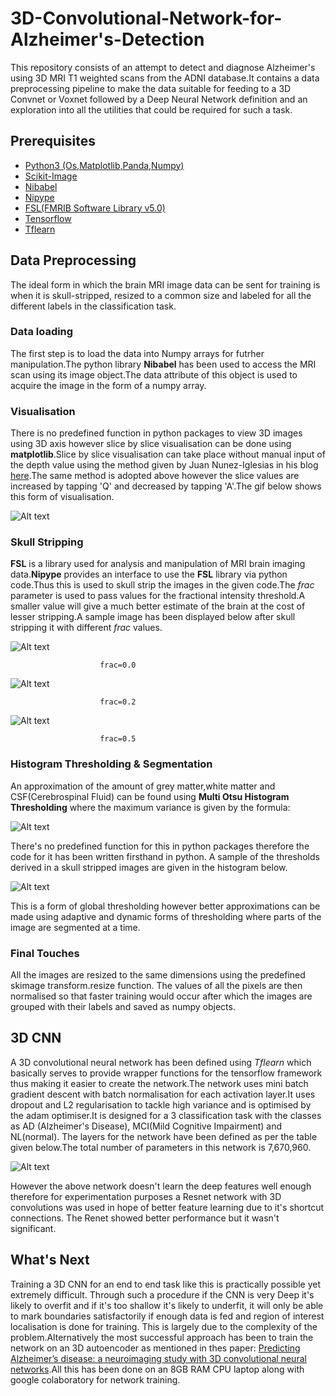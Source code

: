 # 3D-Convolutional-Network-for-Alzheimer's-Detection

This repository consists of an attempt to detect and diagnose Alzheimer's using 3D MRI T1 weighted scans from the ADNI database.It contains a data preprocessing pipeline to make the data suitable for feeding to a 3D Convnet or Voxnet followed by a Deep Neural Network definition and an exploration into all the utilities that could be required for such a task.

## Prerequisites 

* [Python3 (Os,Matplotlib,Panda,Numpy)](https://www.python.org/)
* [Scikit-Image](http://scikit-image.org/)
* [Nibabel](nipy.org/nibabel) 
* [Nipype](http://nipy.org/packages/nipype/index.html)
* [FSL(FMRIB Software Library v5.0)](https://fsl.fmrib.ox.ac.uk/fsl/fslwiki)
* [Tensorflow](https://www.tensorflow.org/)
* [Tflearn](http://tflearn.org/)

## Data Preprocessing

The ideal form in which the brain MRI image data can be sent for training is when it is skull-stripped, resized to a common size and labeled for all the different labels in the classification task.

### Data loading

The first step is to load the data into Numpy arrays for futrher manipulation.The python library **Nibabel** has been used to access the MRI scan using its image object.The data attribute of this object is used to acquire the image in the form of a numpy array.

### Visualisation

There is no predefined function in python packages to view 3D images using 3D axis however slice by slice visualisation can be done using **matplotlib**.Slice by slice visualisation can take place without manual input of the depth value using the method given by Juan Nunez-Iglesias in his blog [here](https://www.datacamp.com/community/tutorials/matplotlib-3d-volumetric-data).The same method is adopted above however the slice values are increased by tapping 'Q' and decreased by tapping 'A'.The gif below shows this form of visualisation.

![Alt text](https://github.com/RishalAggarwal/3D-Convnet-for-Alzheimer-s-Detection/blob/master/3D%20Convolutional%20Network%20for%20Alzheimer's%20Detection/brainscan/normal.gif)

### Skull Stripping

**FSL** is a library used for analysis and manipulation of MRI brain imaging data.**Nipype** provides an interface to use the **FSL** library via python code.Thus this is used to skull strip the images in the given code.The *frac* parameter is used to pass values for the fractional intensity threshold.A smaller value will give a much better estimate of the brain at the cost of lesser stripping.A sample image has been displayed below after skull stripping it with different *frac* values.

![Alt text](https://github.com/RishalAggarwal/3D-Convnet-for-Alzheimer-s-Detection/blob/master/3D%20Convolutional%20Network%20for%20Alzheimer's%20Detection/brainscan/normal.gif) 

                        frac=0.0

![Alt text](https://github.com/RishalAggarwal/3D-Convnet-for-Alzheimer-s-Detection/blob/master/3D%20Convolutional%20Network%20for%20Alzheimer's%20Detection/brainscan/ss02.gif) 

                        frac=0.2

![Alt text](https://github.com/RishalAggarwal/3D-Convnet-for-Alzheimer-s-Detection/blob/master/3D%20Convolutional%20Network%20for%20Alzheimer's%20Detection/brainscan/ss05.gif)

                        frac=0.5

### Histogram Thresholding & Segmentation

An approximation of the amount of grey matter,white matter and CSF(Cerebrospinal Fluid) can be found using **Multi Otsu Histogram Thresholding** where the maximum variance is given by the formula:

![Alt text](https://i.stack.imgur.com/xnGKm.jpg)

There's no predefined function for this in python packages therefore the code for it has been written firsthand in python. A sample of the thresholds derived in a skull stripped images are given in the histogram below. 

![Alt text](https://github.com/RishalAggarwal/3D-Convnet-for-Alzheimer-s-Detection/blob/master/3D%20Convolutional%20Network%20for%20Alzheimer's%20Detection/histogram/Figure_1.png)

This is a form of global thresholding however better approximations can be made using adaptive and dynamic forms of thresholding where parts of the image are segmented at a time.

### Final Touches

All the images are resized to the same dimensions using the predefined skimage transform.resize function. The values of all the pixels are then normalised so that faster training would occur after which the images are grouped with their labels and saved as numpy objects.

## 3D CNN

A 3D convolutional neural network has been defined using *Tflearn* which basically serves to provide wrapper functions for the tensorflow framework thus making it easier to create the network.The network uses mini batch gradient descent with batch normalisation for each activation layer.It uses dropout and L2 regularisation to tackle high variance and is optimised by the adam optimiser.It is designed for a 3 classification task with the classes as AD (Alzheimer's Disease), MCI(Mild Cognitive Impairment) and NL(normal). The layers for the network have been defined as per the table given below.The total number of parameters in this network is 7,670,960.

![Alt text](https://github.com/RishalAggarwal/3D-Convnet-for-Alzheimer-s-Detection/blob/master/3D%20Convolutional%20Network%20for%20Alzheimer's%20Detection/cnn%20table.png)

However the above network doesn't learn the deep features well enough therefore for experimentation purposes a Resnet network with 3D convolutions was used in hope of better feature learning due to it's shortcut connections. The Renet showed better performance but it wasn't significant.

## What's Next

Training a 3D CNN for an end to end task like this is practically possible yet extremely difficult. Through such a procedure if the CNN is very Deep it's likely to overfit and if it's too shallow it's likely to underfit, it will only be able to mark boundaries satisfactorily if enough data is fed and region of interest localisation is done for training. This is largely due to the complexity of the problem.Alternatively the most successful approach has been to train the network on an 3D autoencoder as mentioned in thes paper: [ Predicting Alzheimer’s disease: a neuroimaging study with 3D convolutional neural networks](https://arxiv.org/pdf/1502.02506.pdf).All this has been done on an 8GB RAM CPU laptop along with google colaboratory for network training.

